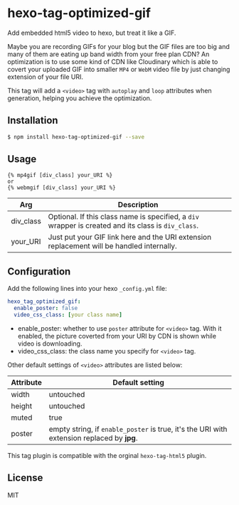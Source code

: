 # hexo-tag-optimized-gif

Add embedded html5 video to hexo, but treat it like a GIF.

Maybe you are recording GIFs for your blog but the GIF files are too big and many of them are eating up band width from your free plan CDN? An optimization is to use some kind of CDN like Cloudinary which is able to covert your uploaded GIF into smaller `MP4` or `WebM` video file by just changing extension of your file URI.

This tag will add a `<video>` tag with `autoplay` and `loop` attributes when generation, helping you achieve the optimization.

## Installation

``` bash
$ npm install hexo-tag-optimized-gif --save
```

## Usage

```
{% mp4gif [div_class] your_URI %}
or 
{% webmgif [div_class] your_URI %}
```

| Arg | Description |
| ----- | --------- |
|div_class| Optional. If this class name is specified, a `div` wrapper is created and its class is `div_class`.
|your_URI| Just put your GIF link here and the URI extension replacement will be handled internally.

## Configuration

Add the following lines into your hexo `_config.yml` file:
```yaml
hexo_tag_optimized_gif:
  enable_poster: false
  video_css_class: [your class name]
```

+ enable_poster: whether to use `poster` attribute for `<video>` tag. With it enabled, the picture coverted from your URI by CDN is shown while video is downloading.
+ video_css_class: the class name you specify for `<video>` tag.

Other default settings of `<video>` attributes are listed below:

| Attribute | Default setting |
| ----- | --------- |
| width | untouched |
| height | untouched |
| muted | true |
| poster | empty string, if `enable_poster` is true, it's the URI with extension replaced by **jpg**. |

This tag plugin is compatible with the orginal `hexo-tag-html5` plugin.

## License
MIT




